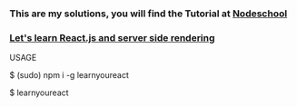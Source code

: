 ### This are my solutions, you will find the  Tutorial at [Nodeschool](https://nodeschool.io/de/)

### [Let's learn React.js and server side rendering](https://github.com/workshopper/learnyoureact)
USAGE


$ (sudo) npm i -g learnyoureact


$ learnyoureact
